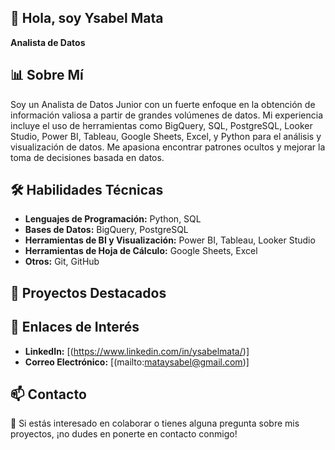 ## 👋 **Hola, soy Ysabel Mata**

  **Analista de Datos**

## 📊 **Sobre Mí**

Soy un Analista de Datos Junior con un fuerte enfoque en la obtención de información valiosa a partir de grandes volúmenes de datos. Mi experiencia incluye el uso de herramientas como BigQuery, SQL, PostgreSQL, Looker Studio, Power BI, Tableau, Google Sheets, Excel, y Python para el análisis y visualización de datos. Me apasiona encontrar patrones ocultos y mejorar la toma de decisiones basada en datos.

## 🛠️ **Habilidades Técnicas**

- **Lenguajes de Programación:** Python, SQL
- **Bases de Datos:** BigQuery, PostgreSQL
- **Herramientas de BI y Visualización:** Power BI, Tableau, Looker Studio
- **Herramientas de Hoja de Cálculo:** Google Sheets, Excel
- **Otros:** Git, GitHub

## 📂 **Proyectos Destacados**


## 🔗 **Enlaces de Interés**

- **LinkedIn:** [(https://www.linkedin.com/in/ysabelmata/)]
- **Correo Electrónico:** [(mailto:mataysabel@gmail.com)]


## 📫 **Contacto**

💞️ Si estás interesado en colaborar o tienes alguna pregunta sobre mis proyectos, ¡no dudes en ponerte en contacto conmigo!


<!---
ysabelmata/ysabelmata is a ✨ special ✨ repository because its `README.md` (this file) appears on your GitHub profile.
You can click the Preview link to take a look at your changes.
--->
